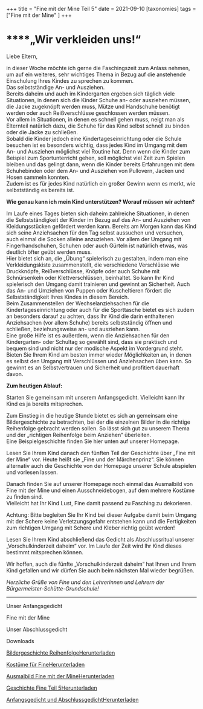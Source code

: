 +++
title = "Fine mit der Mine Teil 5"
date = 2021-09-10
[taxonomies]
tags = ["Fine mit der Mine" ]
+++

# ****„Wir verkleiden uns!“**[](http://www.volksschule-partenkirchen.de/downloads/Vorschulprojekt_Videos/Elterninformation%204%20Vorschulkinderzeit%20daheim.pdf)**

Liebe Eltern,

in dieser Woche möchte ich gerne die Faschingszeit zum Anlass nehmen, um auf ein weiteres, sehr wichtiges Thema in Bezug auf die anstehende Einschulung Ihres Kindes zu sprechen zu kommen.  
Das selbstständige An- und Ausziehen.  
Bereits daheim und auch im Kindergarten ergeben sich täglich viele Situationen, in denen sich die Kinder Schuhe an- oder ausziehen müssen, die Jacke zugeknöpft werden muss, Mütze und Handschuhe benötigt werden oder auch Reißverschlüsse geschlossen werden müssen.  
Vor allem in Situationen, in denen es schnell gehen muss, neigt man als Elternteil natürlich dazu, die Schuhe für das Kind selbst schnell zu binden oder die Jacke zu schließen.  
Sobald die Kinder jedoch eine Kindertageseinrichtung oder die Schule besuchen ist es besonders wichtig, dass jedes Kind im Umgang mit dem An- und Ausziehen möglichst viel Routine hat. Denn wenn die Kinder zum Beispiel zum Sportunterricht gehen, soll möglichst viel Zeit zum Spielen bleiben und das gelingt dann, wenn die Kinder bereits Erfahrungen mit dem Schuhebinden oder dem An- und Ausziehen von Pullovern, Jacken und Hosen sammeln konnten.  
Zudem ist es für jedes Kind natürlich ein großer Gewinn wenn es merkt, wie selbstständig es bereits ist.

**Wie genau kann ich mein Kind unterstützen? Worauf müssen wir achten?**

Im Laufe eines Tages bieten sich daheim zahlreiche Situationen, in denen die Selbstständigkeit der Kinder im Bezug auf das An- und Ausziehen von Kleidungsstücken gefördert werden kann. Bereits am Morgen kann das Kind sich seine Anziehsachen für den Tag selbst aussuchen und versuchen, auch einmal die Socken alleine anzuziehen. Vor allem der Umgang mit Fingerhandschuhen, Schuhen oder auch Gürteln ist natürlich etwas, was deutlich öfter geübt werden muss.  
Hier bietet sich an, die „Übung“ spielerisch zu gestalten, indem man eine Verkleidungskiste zusammenstellt, die verschiedene Verschlüsse wie Druckknöpfe, Reißverschlüsse, Knöpfe oder auch Schuhe mit Schnürsenkeln oder Klettverschlüssen, beinhaltet. So kann Ihr Kind spielerisch den Umgang damit trainieren und gewinnt an Sicherheit. Auch das An- und Umziehen von Puppen oder Kuscheltieren fördert die Selbstständigkeit Ihres Kindes in diesem Bereich.  
Beim Zusammenstellen der Wechselanziehsachen für die Kindertageseinrichtung oder auch für die Sporttasche bietet es sich zudem an besonders darauf zu achten, dass Ihr Kind die darin enthaltenen Anziehsachen (vor allem Schuhe) bereits selbstständig öffnen und schließen, beziehungsweise an- und ausziehen kann.  
Eine große Hilfe ist es außerdem, wenn die Anziehsachen für den Kindergarten- oder Schultag so gewählt sind, dass sie praktisch und bequem sind und nicht nur der modische Aspekt im Vordergrund steht.  
Bieten Sie Ihrem Kind am besten immer wieder Möglichkeiten an, in denen es selbst den Umgang mit Verschlüssen und Anziehsachen üben kann. So gewinnt es an Selbstvertrauen und Sicherheit und profitiert dauerhaft davon.

**Zum heutigen Ablauf:**

Starten Sie gemeinsam mit unserem Anfangsgedicht. Vielleicht kann Ihr Kind es ja bereits mitsprechen.  
  
Zum Einstieg in die heutige Stunde bietet es sich an gemeinsam eine Bildergeschichte zu betrachten, bei der die einzelnen Bilder in die richtige Reihenfolge gebracht werden sollen. So lässt sich gut zu unserem Thema und der „richtigen Reihenfolge beim Anziehen“ überleiten.  
Eine Beispielgeschichte finden Sie hier unten auf unserer Homepage.  
  
Lesen Sie Ihrem Kind danach den fünften Teil der Geschichte über „Fine mit der Mine“ vor. Heute heißt sie „Fine und der Märchenprinz“. Sie können alternativ auch die Geschichte von der Homepage unserer Schule abspielen und vorlesen lassen.  
  
Danach finden Sie auf unserer Homepage noch einmal das Ausmalbild von Fine mit der Mine und einen Ausschneidebogen, auf dem mehrere Kostüme zu finden sind.  
Vielleicht hat Ihr Kind Lust, Fine damit passend zu Fasching zu dekorieren.  
  
Achtung: Bitte begleiten Sie Ihr Kind bei dieser Aufgabe damit beim Umgang mit der Schere keine Verletzungsgefahr entstehen kann und die Fertigkeiten zum richtigen Umgang mit Schere und Kleber richtig geübt werden!  
  
Lesen Sie Ihrem Kind abschließend das Gedicht als Abschlussritual unserer „Vorschulkinderzeit daheim“ vor. Im Laufe der Zeit wird Ihr Kind dieses bestimmt mitsprechen können.

Wir hoffen, auch die fünfte „Vorschulkinderzeit daheim“ hat Ihnen und Ihrem Kind gefallen und wir dürfen Sie auch beim nächsten Mal wieder begrüßen.

_Herzliche Grüße von Fine und den Lehrerinnen und Lehrern der Bürgermeister-Schütte-Grundschule!_

* * *

Unser Anfangsgedicht

Fine mit der Mine

Unser Abschlussgedicht

Downloads

[Bildergeschichte Reihenfolge](https://volksschule-partenkirchen.de/wp-content/uploads/Bildergeschichte-Reihenfolge.pdf)[Herunterladen](https://volksschule-partenkirchen.de/wp-content/uploads/Bildergeschichte-Reihenfolge.pdf)

[Kostüme für Fine](https://volksschule-partenkirchen.de/wp-content/uploads/Kostüme-für-Fine.pdf)[Herunterladen](https://volksschule-partenkirchen.de/wp-content/uploads/Kostüme-für-Fine.pdf)

[Ausmalbild Fine mit der Mine](https://volksschule-partenkirchen.de/wp-content/uploads/2021/03/Ausmalbild-Fine-mit-der-Mine.pdf)[Herunterladen](https://volksschule-partenkirchen.de/wp-content/uploads/2021/03/Ausmalbild-Fine-mit-der-Mine.pdf)

[Geschichte Fine Teil 5](https://volksschule-partenkirchen.de/wp-content/uploads/Geschichte-Fine-Teil-5.pdf)[Herunterladen](https://volksschule-partenkirchen.de/wp-content/uploads/Geschichte-Fine-Teil-5.pdf)

[Anfangsgedicht und Abschlussgedicht](https://volksschule-partenkirchen.de/wp-content/uploads/Anfangsgedicht-und-Abschlussgedicht.pdf)[Herunterladen](https://volksschule-partenkirchen.de/wp-content/uploads/Anfangsgedicht-und-Abschlussgedicht.pdf)
